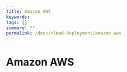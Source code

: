 ```yaml
---
title: Amazon AWS
keywords:
tags: []
summary: ""
permalink: /docs/cloud-deployment/amazon-aws
---
```


# Amazon AWS
